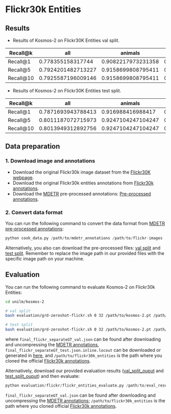 # Flickr30k Entities

## Results
- Results of Kosmos-2 on Flickr30K Entities val split.
   
|   Recall@k  |        all         |      animals       |      bodyparts      |      clothing      |    instruments     |       other        |       people       |       scene        |      vehicles      |
|-------------|--------------------|--------------------|---------------------|--------------------|--------------------|--------------------|--------------------|--------------------|--------------------|
|   Recall@1  | 0.778355158317744  | 0.9082217973231358 | 0.41404805914972276 | 0.708779443254818  | 0.7677419354838709 | 0.6470767356881851 | 0.8895578874935489 | 0.8062622309197651 | 0.8668639053254438 |
|   Recall@5  | 0.7924201482713227 | 0.9158699808795411 | 0.42513863216266173 | 0.7220556745182013 | 0.7870967741935484 | 0.6632155907429963 | 0.9072767933941166 | 0.8075668623613829 | 0.8698224852071006 |
|  Recall@10  | 0.7925587196009146 | 0.9158699808795411 | 0.42513863216266173 | 0.7220556745182013 | 0.7870967741935484 | 0.6635200974421437 | 0.9074488216067436 | 0.8075668623613829 | 0.8698224852071006 |

- Results of Kosmos-2 on Flickr30K Entities test split.

|   Recall@k  |        all         |      animals       |     bodyparts      |      clothing      |    instruments     |       other        |       people       |       scene        | vehicles |
|-------------|--------------------|--------------------|--------------------|--------------------|--------------------|--------------------|--------------------|--------------------|----------|
|   Recall@1  | 0.7871693943788413 | 0.916988416988417  | 0.4091778202676864 | 0.7354726799653079 | 0.7654320987654321 | 0.6505631298162419 | 0.8951555869872702 | 0.8221124150710315 |  0.9125  |
|   Recall@5  | 0.8011187072715973 | 0.9247104247104247 | 0.4130019120458891 | 0.7437120555073721 | 0.7777777777777778 | 0.6615293420272673 | 0.9192008486562943 | 0.8233477455219271 |  0.9125  |
|  Recall@10  | 0.8013949312892756 | 0.9247104247104247 | 0.4130019120458891 | 0.7441457068516912 | 0.7777777777777778 | 0.6615293420272673 | 0.9197312588401697 | 0.8233477455219271 |  0.9125  |

## Data preparation

### 1. Download image and annotations
* Download the original Flickr30k image dataset from the [Flickr30K webpage](http://shannon.cs.illinois.edu/DenotationGraph/).
* Download the original Flickr30k entities annotations from [Flickr30k annotations](https://github.com/BryanPlummer/flickr30k_entities).
* Download the [MDETR](https://github.com/ashkamath/mdetr) pre-processed annotations: [Pre-processed annotations](https://zenodo.org/record/4729015/files/mdetr_annotations.tar.gz?download=1).

### 2. Convert data format

You can run the following command to convert the data format from [MDETR pre-processed annotations](https://zenodo.org/record/4729015/files/mdetr_annotations.tar.gz?download=1):
```python
python cook_data.py /path/to/mdetr_annotations /path/to/flickr-images
```

Alternatively, you also can download the pre-processed files: [val split](https://conversationhub.blob.core.windows.net/beit-share-public/kosmos-2/eval/final_flickr_separateGT_val.json.inline.locout?sv=2021-10-04&st=2023-06-08T11%3A16%3A02Z&se=2033-06-09T11%3A16%3A00Z&sr=c&sp=r&sig=N4pfCVmSeq4L4tS8QbrFVsX6f6q844eft8xSuXdxU48%3D
) and [test split](https://conversationhub.blob.core.windows.net/beit-share-public/kosmos-2/eval/final_flickr_separateGT_test.json.inline.locout?sv=2021-10-04&st=2023-06-08T11%3A16%3A02Z&se=2033-06-09T11%3A16%3A00Z&sr=c&sp=r&sig=N4pfCVmSeq4L4tS8QbrFVsX6f6q844eft8xSuXdxU48%3D
). Remember to replace the image path in our provided files with the specific image path on your machine.

## Evaluation

You can run the following command to evaluate Kosmos-2 on Flickr30k Entities:

```bash
cd unilm/kosmos-2

# val split
bash evaluation/grd-zeroshot-flickr.sh 0 32 /path/to/kosmos-2.pt /path/to/final_flickr_separateGT_val.json.inline.locout /path/to/final_flickr_separateGT_val.json /path/to/flickr30k_entities

# test split
bash evaluation/grd-zeroshot-flickr.sh 0 32 /path/to/kosmos-2.pt /path/to/final_flickr_separateGT_test.json.inline.locout /path/to/final_flickr_separateGT_test.json /path/to/flickr30k_entities
```
where `final_flickr_separateGT_val.json` can be found after downloading and uncompressing the [MDETR annotations](https://zenodo.org/record/4729015/files/mdetr_annotations.tar.gz?download=1), `final_flickr_separateGT_test.json.inline.locout` can be downloaded or generated in [here](#2-convert-data-format), and `/path/to/flickr30k_entities` is the path where you cloned the official [Flickr30k annotations](https://github.com/BryanPlummer/flickr30k_entities).


Alternatively, download our provided evaluation results ([val_split_ouput](https://conversationhub.blob.core.windows.net/beit-share-public/kosmos-2/eval/kosmos2_inst.pt.flickr.val.inline.locout?sv=2021-10-04&st=2023-06-08T11%3A16%3A02Z&se=2033-06-09T11%3A16%3A00Z&sr=c&sp=r&sig=N4pfCVmSeq4L4tS8QbrFVsX6f6q844eft8xSuXdxU48%3D) and [test_split_ouput](https://conversationhub.blob.core.windows.net/beit-share-public/kosmos-2/eval/kosmos2_inst.pt.flickr.test.inline.locout?sv=2021-10-04&st=2023-06-08T11%3A16%3A02Z&se=2033-06-09T11%3A16%3A00Z&sr=c&sp=r&sig=N4pfCVmSeq4L4tS8QbrFVsX6f6q844eft8xSuXdxU48%3D)) and then evaluate:
```python
python evaluation/flickr/flickr_entities_evaluate.py /path/to/eval_result --annotation_file /path/to/final_flickr_separateGT_val.json --flickr_entities_path /path/to/flickr30k_entities
```
`final_flickr_separateGT_val.json` can be found after downloading and uncompressing the [MDETR annotations](https://zenodo.org/record/4729015/files/mdetr_annotations.tar.gz?download=1); `/path/to/flickr30k_entities` is the path where you cloned official [Flickr30k annotations](https://github.com/BryanPlummer/flickr30k_entities).